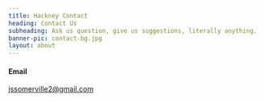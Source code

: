 ```yaml
---
title: Hackney Contact
heading: Contact Us
subheading: Ask us question, give us suggestions, literally anything.
banner-pic: contact-bg.jpg
layout: about
---
```


#### Email
jssomerville2@gmail.com
